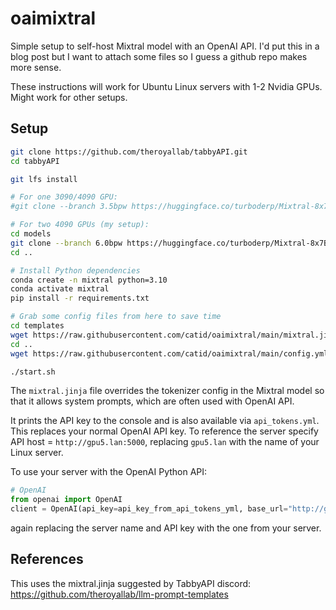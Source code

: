 # oaimixtral

Simple setup to self-host Mixtral model with an OpenAI API.  I'd put this in a blog post but I want to attach some files so I guess a github repo makes more sense.

These instructions will work for Ubuntu Linux servers with 1-2 Nvidia GPUs.  Might work for other setups.

## Setup

```bash
git clone https://github.com/theroyallab/tabbyAPI.git
cd tabbyAPI

git lfs install

# For one 3090/4090 GPU:
#git clone --branch 3.5bpw https://huggingface.co/turboderp/Mixtral-8x7B-instruct-exl2

# For two 4090 GPUs (my setup):
cd models
git clone --branch 6.0bpw https://huggingface.co/turboderp/Mixtral-8x7B-instruct-exl2
cd ..

# Install Python dependencies
conda create -n mixtral python=3.10
conda activate mixtral
pip install -r requirements.txt

# Grab some config files from here to save time
cd templates
wget https://raw.githubusercontent.com/catid/oaimixtral/main/mixtral.jinja
cd ..
wget https://raw.githubusercontent.com/catid/oaimixtral/main/config.yml

./start.sh
```

The `mixtral.jinja` file overrides the tokenizer config in the Mixtral model so that it allows system prompts, which are often used with OpenAI API.

It prints the API key to the console and is also available via `api_tokens.yml`.  This replaces your normal OpenAI API key.  To reference the server specify API host = `http://gpu5.lan:5000`, replacing `gpu5.lan` with the name of your Linux server.

To use your server with the OpenAI Python API:

```python
# OpenAI
from openai import OpenAI
client = OpenAI(api_key=api_key_from_api_tokens_yml, base_url="http://gpu5.lan:5000/v1")
```

again replacing the server name and API key with the one from your server.

## References

This uses the mixtral.jinja suggested by TabbyAPI discord: https://github.com/theroyallab/llm-prompt-templates
